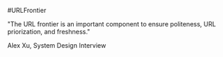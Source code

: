 #URLFrontier

"The URL frontier is an important component to ensure politeness, URL priorization, and freshness."

Alex Xu, System Design Interview